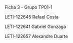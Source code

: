 Ficha 3 - Grupo TP01-1

LETI-122645 Rafael Costa

LETI-122641 Gabriel Gonzaga

LETI-122657 Alexandre Duarte 

